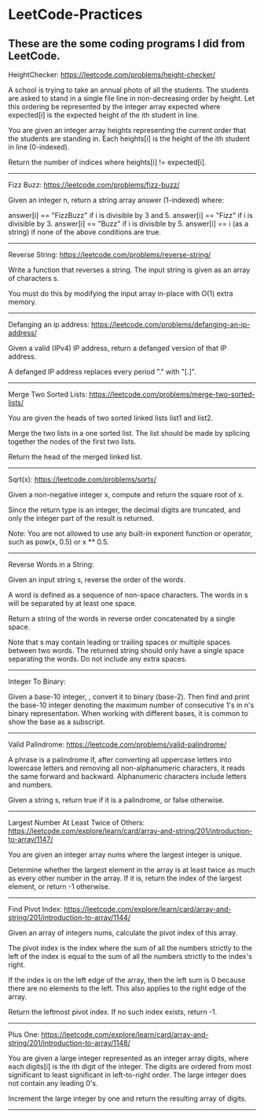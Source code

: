 # LeetCode-Practices

These are the some coding programs I did from LeetCode.
-----------------------------------------------------------------------------------------------------------------------------------------------------------------------------

HeightChecker: https://leetcode.com/problems/height-checker/

A school is trying to take an annual photo of all the students. The students are asked to stand in a single file line in non-decreasing order by height. Let this ordering be represented by the integer array expected where expected[i] is the expected height of the ith student in line.

You are given an integer array heights representing the current order that the students are standing in. Each heights[i] is the height of the ith student in line (0-indexed).

Return the number of indices where heights[i] != expected[i].

-----------------------------------------------------------------------------------------------------------------------------------------------------------------------------

Fizz Buzz: https://leetcode.com/problems/fizz-buzz/

Given an integer n, return a string array answer (1-indexed) where:

answer[i] == "FizzBuzz" if i is divisible by 3 and 5.
answer[i] == "Fizz" if i is divisible by 3.
answer[i] == "Buzz" if i is divisible by 5.
answer[i] == i (as a string) if none of the above conditions are true.

------------------------------------------------------------------------------------------------------------------------------------------------------------------------------

Reverse String: https://leetcode.com/problems/reverse-string/

Write a function that reverses a string. The input string is given as an array of characters s.

You must do this by modifying the input array in-place with O(1) extra memory.

------------------------------------------------------------------------------------------------------------------------------------------------------------------------------

Defanging an ip address: https://leetcode.com/problems/defanging-an-ip-address/

Given a valid (IPv4) IP address, return a defanged version of that IP address.

A defanged IP address replaces every period "." with "[.]".

------------------------------------------------------------------------------------------------------------------------------------------------------------------------------

Merge Two Sorted Lists: https://leetcode.com/problems/merge-two-sorted-lists/

You are given the heads of two sorted linked lists list1 and list2.

Merge the two lists in a one sorted list. The list should be made by splicing together the nodes of the first two lists.

Return the head of the merged linked list.

-----------------------------------------------------------------------------------------------------------------------------------------------------------------------------

Sqrt(x):
https://leetcode.com/problems/sqrtx/

Given a non-negative integer x, compute and return the square root of x.

Since the return type is an integer, the decimal digits are truncated, and only the integer part of the result is returned.

Note: You are not allowed to use any built-in exponent function or operator, such as pow(x, 0.5) or x ** 0.5.

------------------------------------------------------------------------------------------------------------------------------------------------------------------------------

Reverse Words in a String:

Given an input string s, reverse the order of the words.

A word is defined as a sequence of non-space characters. The words in s will be separated by at least one space.

Return a string of the words in reverse order concatenated by a single space.

Note that s may contain leading or trailing spaces or multiple spaces between two words. The returned string should only have a single space separating the words. Do not include any extra spaces.

--------------------------------------------------------------------------------------------------------------------------------------------------------------------------------

Integer To Binary:

Given a base-10 integer, , convert it to binary (base-2). Then find and print the base-10 integer denoting the maximum number of consecutive 1's in n's binary representation. When working with different bases, it is common to show the base as a subscript.

---------------------------------------------------------------------------------------------------------------------------------------------------------------------------------

Valid Palindrome: https://leetcode.com/problems/valid-palindrome/

A phrase is a palindrome if, after converting all uppercase letters into lowercase letters and removing all non-alphanumeric characters, it reads the same forward and backward. Alphanumeric characters include letters and numbers.

Given a string s, return true if it is a palindrome, or false otherwise.

---------------------------------------------------------------------------------------------------------------------------------------------------------------------------------

Largest Number At Least Twice of Others: https://leetcode.com/explore/learn/card/array-and-string/201/introduction-to-array/1147/

You are given an integer array nums where the largest integer is unique.

Determine whether the largest element in the array is at least twice as much as every other number in the array. If it is, return the index of the largest element, or return -1 otherwise.

---------------------------------------------------------------------------------------------------------------------------------------------------------------------------------

Find Pivot Index: https://leetcode.com/explore/learn/card/array-and-string/201/introduction-to-array/1144/

Given an array of integers nums, calculate the pivot index of this array.

The pivot index is the index where the sum of all the numbers strictly to the left of the index is equal to the sum of all the numbers strictly to the index's right.

If the index is on the left edge of the array, then the left sum is 0 because there are no elements to the left. This also applies to the right edge of the array.

Return the leftmost pivot index. If no such index exists, return -1.

-----------------------------------------------------------------------------------------------------------------------------------------------------------------------------------

Plus One: https://leetcode.com/explore/learn/card/array-and-string/201/introduction-to-array/1148/

You are given a large integer represented as an integer array digits, where each digits[i] is the ith digit of the integer. The digits are ordered from most significant to least significant in left-to-right order. The large integer does not contain any leading 0's.

Increment the large integer by one and return the resulting array of digits.

-----------------------------------------------------------------------------------------------------------------------------------------------------------------------------------
